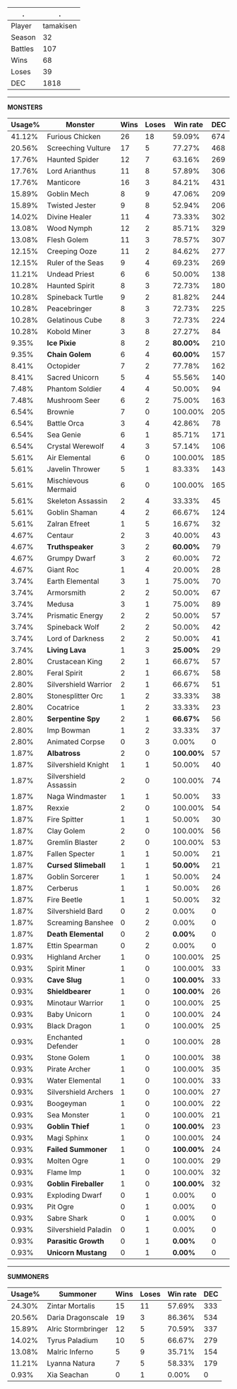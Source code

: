 .|.
|-|-
Player|tamakisen
Season|32
Battles|107
Wins|68
Loses|39
DEC|1818

---
**MONSTERS**

Usage%|Monster|Wins|Loses|Win rate|DEC|
-|-|-|-|-|-|
41.12%|Furious Chicken|26|18|59.09%|674|
20.56%|Screeching Vulture|17|5|77.27%|468|
17.76%|Haunted Spider|12|7|63.16%|269|
17.76%|Lord Arianthus|11|8|57.89%|306|
17.76%|Manticore|16|3|84.21%|431|
15.89%|Goblin Mech|8|9|47.06%|209|
15.89%|Twisted Jester|9|8|52.94%|206|
14.02%|Divine Healer|11|4|73.33%|302|
13.08%|Wood Nymph|12|2|85.71%|329|
13.08%|Flesh Golem|11|3|78.57%|307|
12.15%|Creeping Ooze|11|2|84.62%|277|
12.15%|Ruler of the Seas|9|4|69.23%|269|
11.21%|Undead Priest|6|6|50.00%|138|
10.28%|Haunted Spirit|8|3|72.73%|180|
10.28%|Spineback Turtle|9|2|81.82%|244|
10.28%|Peacebringer|8|3|72.73%|225|
10.28%|Gelatinous Cube|8|3|72.73%|224|
10.28%|Kobold Miner|3|8|27.27%|84|
9.35%|**Ice Pixie**|8|2|**80.00%**|210|
9.35%|**Chain Golem**|6|4|**60.00%**|157|
8.41%|Octopider|7|2|77.78%|162|
8.41%|Sacred Unicorn|5|4|55.56%|140|
7.48%|Phantom Soldier|4|4|50.00%|94|
7.48%|Mushroom Seer|6|2|75.00%|163|
6.54%|Brownie|7|0|100.00%|205|
6.54%|Battle Orca|3|4|42.86%|78|
6.54%|Sea Genie|6|1|85.71%|171|
6.54%|Crystal Werewolf|4|3|57.14%|106|
5.61%|Air Elemental|6|0|100.00%|185|
5.61%|Javelin Thrower|5|1|83.33%|143|
5.61%|Mischievous Mermaid|6|0|100.00%|165|
5.61%|Skeleton Assassin|2|4|33.33%|45|
5.61%|Goblin Shaman|4|2|66.67%|124|
5.61%|Zalran Efreet|1|5|16.67%|32|
4.67%|Centaur|2|3|40.00%|43|
4.67%|**Truthspeaker**|3|2|**60.00%**|79|
4.67%|Grumpy Dwarf|3|2|60.00%|72|
4.67%|Giant Roc|1|4|20.00%|28|
3.74%|Earth Elemental|3|1|75.00%|70|
3.74%|Armorsmith|2|2|50.00%|67|
3.74%|Medusa|3|1|75.00%|89|
3.74%|Prismatic Energy|2|2|50.00%|57|
3.74%|Spineback Wolf|2|2|50.00%|42|
3.74%|Lord of Darkness|2|2|50.00%|41|
3.74%|**Living Lava**|1|3|**25.00%**|29|
2.80%|Crustacean King|2|1|66.67%|57|
2.80%|Feral Spirit|2|1|66.67%|58|
2.80%|Silvershield Warrior|2|1|66.67%|51|
2.80%|Stonesplitter Orc|1|2|33.33%|38|
2.80%|Cocatrice|1|2|33.33%|23|
2.80%|**Serpentine Spy**|2|1|**66.67%**|56|
2.80%|Imp Bowman|1|2|33.33%|37|
2.80%|Animated Corpse|0|3|0.00%|0|
1.87%|**Albatross**|2|0|**100.00%**|57|
1.87%|Silvershield Knight|1|1|50.00%|40|
1.87%|Silvershield Assassin|2|0|100.00%|74|
1.87%|Naga Windmaster|1|1|50.00%|33|
1.87%|Rexxie|2|0|100.00%|54|
1.87%|Fire Spitter|1|1|50.00%|30|
1.87%|Clay Golem|2|0|100.00%|56|
1.87%|Gremlin Blaster|2|0|100.00%|53|
1.87%|Fallen Specter|1|1|50.00%|21|
1.87%|**Cursed Slimeball**|1|1|**50.00%**|21|
1.87%|Goblin Sorcerer|1|1|50.00%|24|
1.87%|Cerberus|1|1|50.00%|26|
1.87%|Fire Beetle|1|1|50.00%|32|
1.87%|Silvershield Bard|0|2|0.00%|0|
1.87%|Screaming Banshee|0|2|0.00%|0|
1.87%|**Death Elemental**|0|2|**0.00%**|0|
1.87%|Ettin Spearman|0|2|0.00%|0|
0.93%|Highland Archer|1|0|100.00%|25|
0.93%|Spirit Miner|1|0|100.00%|33|
0.93%|**Cave Slug**|1|0|**100.00%**|33|
0.93%|**Shieldbearer**|1|0|**100.00%**|26|
0.93%|Minotaur Warrior|1|0|100.00%|25|
0.93%|Baby Unicorn|1|0|100.00%|24|
0.93%|Black Dragon|1|0|100.00%|25|
0.93%|Enchanted Defender|1|0|100.00%|28|
0.93%|Stone Golem|1|0|100.00%|38|
0.93%|Pirate Archer|1|0|100.00%|35|
0.93%|Water Elemental|1|0|100.00%|33|
0.93%|Silvershield Archers|1|0|100.00%|27|
0.93%|Boogeyman|1|0|100.00%|22|
0.93%|Sea Monster|1|0|100.00%|21|
0.93%|**Goblin Thief**|1|0|**100.00%**|23|
0.93%|Magi Sphinx|1|0|100.00%|24|
0.93%|**Failed Summoner**|1|0|**100.00%**|24|
0.93%|Molten Ogre|1|0|100.00%|29|
0.93%|Flame Imp|1|0|100.00%|32|
0.93%|**Goblin Fireballer**|1|0|**100.00%**|32|
0.93%|Exploding Dwarf|0|1|0.00%|0|
0.93%|Pit Ogre|0|1|0.00%|0|
0.93%|Sabre Shark|0|1|0.00%|0|
0.93%|Silvershield Paladin|0|1|0.00%|0|
0.93%|**Parasitic Growth**|0|1|**0.00%**|0|
0.93%|**Unicorn Mustang**|0|1|**0.00%**|0|

---
**SUMMONERS**

Usage%|Summoner|Wins|Loses|Win rate|DEC|
-|-|-|-|-|-|
24.30%|Zintar Mortalis|15|11|57.69%|333|
20.56%|Daria Dragonscale|19|3|86.36%|534|
15.89%|Alric Stormbringer|12|5|70.59%|337|
14.02%|Tyrus Paladium|10|5|66.67%|279|
13.08%|Malric Inferno|5|9|35.71%|154|
11.21%|Lyanna Natura|7|5|58.33%|179|
0.93%|Xia Seachan|0|1|0.00%|0|
